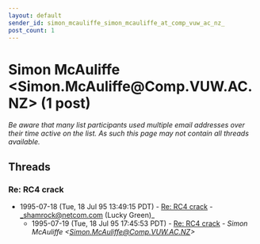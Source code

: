 ```yaml
---
layout: default
sender_id: simon_mcauliffe_simon_mcauliffe_at_comp_vuw_ac_nz_
post_count: 1
---
```


# Simon McAuliffe <Simon.McAuliffe<span>@</span>Comp.VUW.AC.NZ> (1 post)

_Be aware that many list participants used multiple email addresses over their time active on the list. As such this page may not contain all threads available._

## Threads

### Re: RC4 crack
+ 1995-07-18 (Tue, 18 Jul 95 13:49:15 PDT) - [Re: RC4 crack](/archive/1995/07/cc0b5d4007e298cc753534b354093a1b4c6a0aa1af77a752ee84dd72a9406cb2) - _shamrock@netcom.com (Lucky Green)_
  + 1995-07-19 (Tue, 18 Jul 95 17:45:53 PDT) - [Re: RC4 crack](/archive/1995/07/9fe93a85ae1407c1f7272a9694a9524262bc8d3f8cb0090dfa27faca3454bc1f) - _Simon McAuliffe \<Simon.McAuliffe@Comp.VUW.AC.NZ\>_

